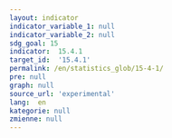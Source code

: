 ```yaml
---
layout: indicator
indicator_variable_1: null
indicator_variable_2: null
sdg_goal: 15
indicator:  15.4.1
target_id:  '15.4.1'
permalink: /en/statistics_glob/15-4-1/
pre: null
graph: null
source_url: 'experimental'
lang:  en
kategorie: null
zmienne: null
---
```

